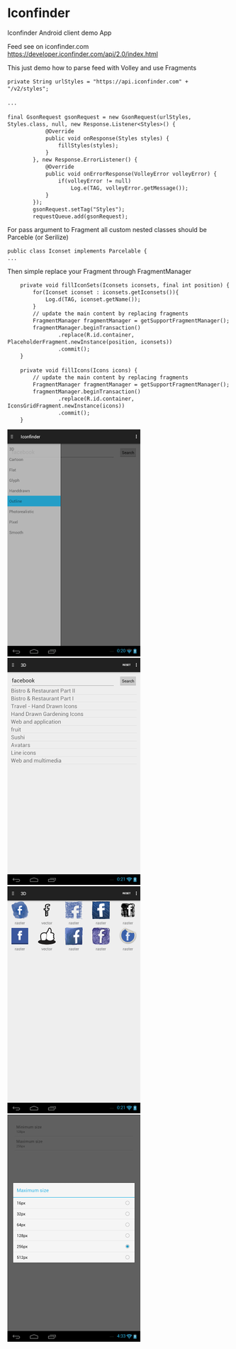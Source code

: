 # Iconfinder

Iconfinder Android client demo App

Feed see on iconfinder.com https://developer.iconfinder.com/api/2.0/index.html

This just demo how to parse feed with Volley and use Fragments

```
private String urlStyles = "https://api.iconfinder.com" + "/v2/styles";

...

final GsonRequest gsonRequest = new GsonRequest(urlStyles, Styles.class, null, new Response.Listener<Styles>() {
            @Override
            public void onResponse(Styles styles) {
                fillStyles(styles);
            }
        }, new Response.ErrorListener() {
            @Override
            public void onErrorResponse(VolleyError volleyError) {
                if(volleyError != null)
                    Log.e(TAG, volleyError.getMessage());
            }
        });
        gsonRequest.setTag("Styles");
        requestQueue.add(gsonRequest);

```

For pass argument to Fragment all custom nested classes should be Parceble (or Serilize)
```
public class Iconset implements Parcelable {
...

```
Then simple replace your Fragment through FragmentManager
```
    private void fillIconSets(Iconsets iconsets, final int position) {
        for(Iconset iconset : iconsets.getIconsets()){
            Log.d(TAG, iconset.getName());
        }
        // update the main content by replacing fragments
        FragmentManager fragmentManager = getSupportFragmentManager();
        fragmentManager.beginTransaction()
                .replace(R.id.container, PlaceholderFragment.newInstance(position, iconsets))
                .commit();
    }

    private void fillIcons(Icons icons) {
        // update the main content by replacing fragments
        FragmentManager fragmentManager = getSupportFragmentManager();
        fragmentManager.beginTransaction()
                .replace(R.id.container, IconsGridFragment.newInstance(icons))
                .commit();
    }
```

![](https://github.com/app-z/Iconfinder/blob/master/screen1.png)
![](https://github.com/app-z/Iconfinder/blob/master/screen2.png)
![](https://github.com/app-z/Iconfinder/blob/master/screen3.png)
![](https://github.com/app-z/Iconfinder/blob/master/screen4.png)

